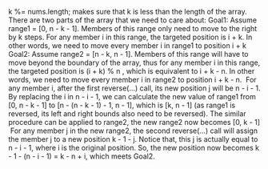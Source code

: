 k %= nums.length; makes sure that k is less than the length of the array.
There are two parts of the array that we need to care about:
​
Goal1: Assume range1 = [0, n - k - 1]. Members of this range only need to move to the right by k steps. For any member i in this range, the targeted position is i + k. In other words, we need to move every member i in range1 to position i + k
Goal2: Assume range2 = [n - k, n - 1]. Members of this range will have to move beyond the boundary of the array, thus for any member i in this range, the targeted position is (i + k) % n , which is equivalent to i + k - n. In other words, we need to move every member i in range2 to position i + k - n.
​
For any member i, after the first reverse(...) call, its new position j will be n - i - 1.
​
By replacing the i in n - i - 1, we can calculate the new value of range1 from [0, n - k - 1] to [n - (n - k - 1) - 1, n - 1], which is [k, n - 1] (as range1 is reversed, its left and right bounds also need to be reversed).
The similar procedure can be applied to range2, the new range2 now becomes [0, k - 1]
​
For any member j in the new range2, the second reverse(...) call will assign the member j to a new position k - 1 - j. Notice that, this j is actually equal to n - i - 1, where i is the original position. So, the new position now becomes k - 1 - (n - i - 1) = k - n + i, which meets Goal2.